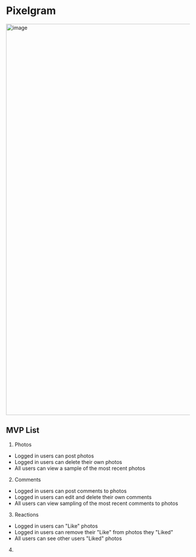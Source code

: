 # Pixelgram

<img width="1071" alt="image" src="https://user-images.githubusercontent.com/99565823/218790018-371db4c9-ca6c-4a38-9561-ec3836e4ff11.png">

## MVP List

1. Photos
  - Logged in users can post photos
  - Logged in users can delete their own photos
  - All users can view a sample of the most recent photos
 
2. Comments
  - Logged in users can post comments to photos
  - Logged in users can edit and delete their own comments
  - All users can view sampling of the most recent comments to photos
  
3. Reactions
  - Logged in users can "Like" photos
  - Logged in users can remove their "Like" from photos they "Liked"
  - All users can see other users "Liked" photos
  
4. 
